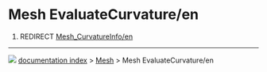 # Mesh EvaluateCurvature/en
1.  REDIRECT [Mesh_CurvatureInfo/en](Mesh_CurvatureInfo/en.md)



---
![](images/Button_right.svg) [documentation index](../README.md) > [Mesh](Mesh_Workbench.md) > Mesh EvaluateCurvature/en
